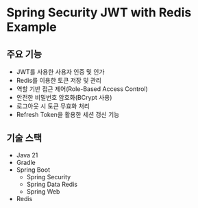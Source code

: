 # Spring Security JWT with Redis Example

##  주요 기능
- JWT를 사용한 사용자 인증 및 인가
- Redis를 이용한 토큰 저장 및 관리
- 역할 기반 접근 제어(Role-Based Access Control)
- 안전한 비밀번호 암호화(BCrypt 사용)
- 로그아웃 시 토큰 무효화 처리
- Refresh Token을 활용한 세션 갱신 기능


##  기술 스택
- Java 21
- Gradle
- Spring Boot
    * Spring Security
    * Spring Data Redis
    * Spring Web
- Redis
